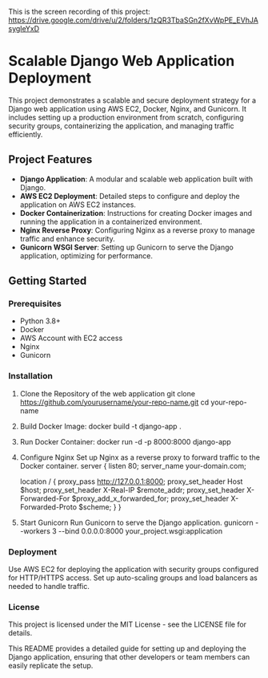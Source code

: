 This is the screen recording of this project: https://drive.google.com/drive/u/2/folders/1zQR3TbaSGn2fXvWpPE_EVhJAsygIeYxD

# Scalable Django Web Application Deployment

This project demonstrates a scalable and secure deployment strategy for a Django web application using AWS EC2, Docker, Nginx, and Gunicorn. It includes setting up a production environment from scratch, configuring security groups, containerizing the application, and managing traffic efficiently.

## Project Features

- **Django Application**: A modular and scalable web application built with Django.
- **AWS EC2 Deployment**: Detailed steps to configure and deploy the application on AWS EC2 instances.
- **Docker Containerization**: Instructions for creating Docker images and running the application in a containerized environment.
- **Nginx Reverse Proxy**: Configuring Nginx as a reverse proxy to manage traffic and enhance security.
- **Gunicorn WSGI Server**: Setting up Gunicorn to serve the Django application, optimizing for performance.

## Getting Started

### Prerequisites

- Python 3.8+
- Docker
- AWS Account with EC2 access
- Nginx
- Gunicorn

### Installation

1. Clone the Repository of the web application
git clone https://github.com/yourusername/your-repo-name.git
cd your-repo-name
2. Build Docker Image:
docker build -t django-app .
3. Run Docker Container:
docker run -d -p 8000:8000 django-app
4. Configure Nginx
Set up Nginx as a reverse proxy to forward traffic to the Docker container.
server {
    listen 80;
    server_name your-domain.com;

    location / {
        proxy_pass http://127.0.0.1:8000;
        proxy_set_header Host $host;
        proxy_set_header X-Real-IP $remote_addr;
        proxy_set_header X-Forwarded-For $proxy_add_x_forwarded_for;
        proxy_set_header X-Forwarded-Proto $scheme;
    }
}
5. Start Gunicorn
Run Gunicorn to serve the Django application.
gunicorn --workers 3 --bind 0.0.0.0:8000 your_project.wsgi:application

### Deployment
Use AWS EC2 for deploying the application with security groups configured for HTTP/HTTPS access.
Set up auto-scaling groups and load balancers as needed to handle traffic.

### License
This project is licensed under the MIT License - see the LICENSE file for details.

This README provides a detailed guide for setting up and deploying the Django application, ensuring that other developers or team members can easily replicate the setup.


